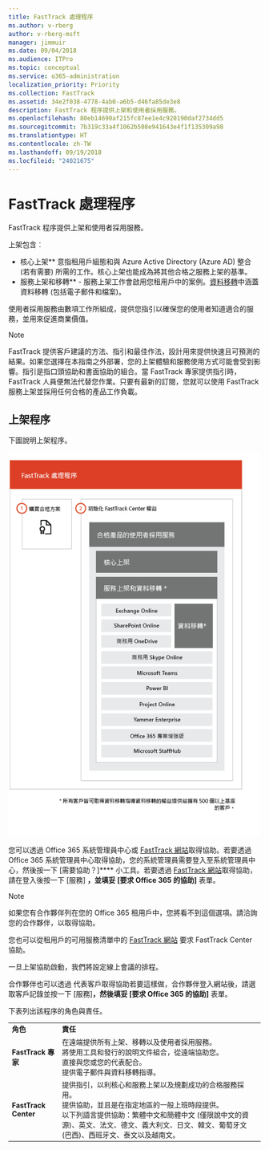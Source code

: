 ```yaml
---
title: FastTrack 處理程序
ms.author: v-rberg
author: v-rberg-msft
manager: jimmuir
ms.date: 09/04/2018
ms.audience: ITPro
ms.topic: conceptual
ms.service: o365-administration
localization_priority: Priority
ms.collection: FastTrack
ms.assetid: 34e2f038-4778-4ab0-a6b5-d46fa85de3e8
description: FastTrack 程序提供上架和使用者採用服務。
ms.openlocfilehash: 80eb14690af215fc87ee1e4c920190daf2734dd5
ms.sourcegitcommit: 7b319c33a4f1062b508e941643e4f1f135309a98
ms.translationtype: HT
ms.contentlocale: zh-TW
ms.lasthandoff: 09/19/2018
ms.locfileid: "24021675"
---
```

# <a name="the-fasttrack-process"></a>FastTrack 處理程序

FastTrack 程序提供上架和使用者採用服務。 
  
上架包含︰
  
- 核心上架**  意指租用戶組態和與 Azure Active Directory (Azure AD) 整合 (若有需要) 所需的工作。核心上架也能成為將其他合格之服務上架的基準。 
- 服務上架和移轉** - 服務上架工作會啟用您租用戶中的案例。[資料移轉](data-migration.md)中涵蓋資料移轉 (包括電子郵件和檔案)。 
    
使用者採用服務由數項工作所組成，提供您指引以確保您的使用者知道適合的服務，並用來促進商業價值。
  
> [!NOTE]
> FastTrack 提供客戶建議的方法、指引和最佳作法，設計用來提供快速且可預測的結果。如果您選擇在本指南之外部署，您的上架體驗和服務使用方式可能會受到影響。指引是指口頭協助和書面協助的組合。當 FastTrack 專家提供指引時，FastTrack 人員便無法代替您作業。只要有最新的訂閱，您就可以使用 FastTrack 服務上架並採用任何合格的產品工作負載。 
  
## <a name="the-onboarding-process"></a>上架程序

下圖說明上架程序。
  
![使用上架權益的時間表](media/O365-Onboarding-Timeline.png)
  
您可以透過 Office 365 系統管理員中心或 [FastTrack 網站](https://go.microsoft.com/fwlink/?linkid=780698)取得協助。若要透過 Office 365 系統管理員中心取得協助，您的系統管理員需要登入至系統管理員中心，然後按一下 [需要協助？]**** 小工具。若要透過 [FastTrack 網站](https://go.microsoft.com/fwlink/?linkid=780698)取得協助，請在登入後按一下 [服務] ****，並填妥 [要求 Office 365 的協助]**** 表單。 
    
> [!NOTE]
>  如果您有合作夥伴列在您的 Office 365 租用戶中，您將看不到這個選項。請洽詢您的合作夥伴，以取得協助。 
  
 您也可以從租用戶的可用服務清單中的 [FastTrack 網站](https://go.microsoft.com/fwlink/?linkid=780698) 要求 FastTrack Center 協助。 
    
 一旦上架協助啟動，我們將設定線上會議的排程。
    
合作夥伴也可以透過 [](https://go.microsoft.com/fwlink/?linkid=780698)代表客戶取得協助若要這樣做，合作夥伴登入網站後，請選取客戶記錄並按一下 [服務]****，然後填妥 [要求 Office 365 的協助]**** 表單。 

下表列出該程序的角色與責任。
    
|||
|:-----|:-----|
|**角色** <br/> |**責任** <br/> |
|**FastTrack 專家** <br/> |在遠端提供所有上架、移轉以及使用者採用服務。  <br/> 將使用工具和發行的說明文件組合，從遠端協助您。 <br/> 直接與您或您的代表配合。 <br/> 提供電子郵件與資料移轉指導。|
|**FastTrack Center**  <br/> |提供指引，以利核心和服務上架以及規劃成功的合格服務採用。  <br/> 提供協助，並且是在指定地區的一般上班時段提供。 <br/> 以下列語言提供協助：繁體中文和簡體中文 (僅限說中文的資源)、英文、法文、德文、義大利文、日文、韓文、葡萄牙文 (巴西)、西班牙文、泰文以及越南文。|


  


